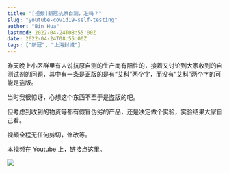 ```yaml
---
title: "[视频]新冠抗原自测，准吗？"
slug: "youtube-covid19-self-testing"
author: "Bin Hua"
lastmod: 2022-04-24T08:55:00Z
date: 2022-04-24T08:55:00Z
tags: ["新冠", "上海封城"]
---
```


昨天晚上小区群里有人说抗原自测的生产商有阳性的，接着又讨论到大家收到的自测试剂的问题，其中有一条是正版的是有“艾科”两个字，而没有“艾科”两个字的可能是盗版。

当时我很惊讶，心想这个东西不至于是盗版的吧。

但考虑到收到的物资等都有假冒伪劣的产品，还是决定做个实验，实验结果大家自己看。

视频全程无任何剪切，修改等。

本视频在 Youtube 上，链接点[这里](https://www.youtube.com/watch?v=xkfNLo6htGY)。

![](/imgs/youtube-covid19-self-testing.jpg)